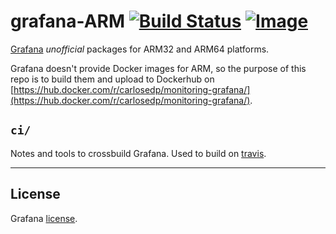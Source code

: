 # grafana-ARM [![Build Status][ci-svg]][ci-url] [![Image][image-svg]][image-url] 

[ci-svg]: https://travis-ci.org/carlosedp/grafana-ARM.svg?branch=master
[ci-url]: https://travis-ci.org/carlosedp/grafana-ARM
[image-svg]: https://images.microbadger.com/badges/image/carlosedp/monitoring-grafana.svg
[image-url]: https://hub.docker.com/r/carlosedp/monitoring-grafana

[Grafana](http://grafana.org) *unofficial* packages for ARM32 and ARM64 platforms.

Grafana doesn't provide Docker images for ARM, so the purpose of this repo is to build them and upload to Dockerhub on [https://hub.docker.com/r/carlosedp/monitoring-grafana/](https://hub.docker.com/r/carlosedp/monitoring-grafana/).

## `ci/`
Notes and tools to crossbuild Grafana. Used to build on [travis](https://travis-ci.org/).

---

## License
Grafana [license](https://github.com/grafana/grafana/blob/master/LICENSE.md).
